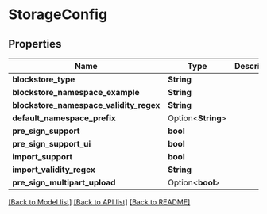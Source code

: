 # StorageConfig

## Properties

Name | Type | Description | Notes
------------ | ------------- | ------------- | -------------
**blockstore_type** | **String** |  | 
**blockstore_namespace_example** | **String** |  | 
**blockstore_namespace_validity_regex** | **String** |  | 
**default_namespace_prefix** | Option<**String**> |  | [optional]
**pre_sign_support** | **bool** |  | 
**pre_sign_support_ui** | **bool** |  | 
**import_support** | **bool** |  | 
**import_validity_regex** | **String** |  | 
**pre_sign_multipart_upload** | Option<**bool**> |  | [optional]

[[Back to Model list]](../README.md#documentation-for-models) [[Back to API list]](../README.md#documentation-for-api-endpoints) [[Back to README]](../README.md)


